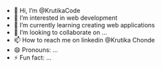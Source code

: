 - 👋 Hi, I’m @KrutikaCode
- 👀 I’m interested in web development
- 🌱 I’m currently learning creating web applications
- 💞️ I’m looking to collaborate on ...
- 📫 How to reach me on linkedin @Krutika Chonde 
- 😄 Pronouns: ...
- ⚡ Fun fact: ...

<!---
KrutikaCode/KrutikaCode is a ✨ special ✨ repository because its `README.md` (this file) appears on your GitHub profile.
You can click the Preview link to take a look at your changes.
--->
